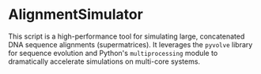 # AlignmentSimulator
This script is a high-performance tool for simulating large, concatenated DNA sequence alignments (supermatrices). It leverages the `pyvolve` library for sequence evolution and Python's `multiprocessing` module to dramatically accelerate simulations on multi-core systems.
